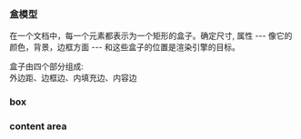 ### 盒模型  
在一个文档中，每一个元素都表示为一个矩形的盒子。确定尺寸, 属性 --- 像它的颜色，背景，边框方面 --- 和这些盒子的位置是渲染引擎的目标。   

盒子由四个部分组成:  
外边距、边框边、内填充边、内容边  

### box
### content area

